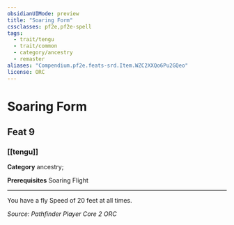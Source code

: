 ```yaml
---
obsidianUIMode: preview
title: "Soaring Form"
cssclasses: pf2e,pf2e-spell
tags:
  - trait/tengu
  - trait/common
  - category/ancestry
  - remaster
aliases: "Compendium.pf2e.feats-srd.Item.WZC2XXQo6Pu2GQeo"
license: ORC
---
```

# Soaring Form
## Feat 9
### [[tengu]]

**Category** ancestry; 



**Prerequisites** Soaring Flight
* * *
You have a fly Speed of 20 feet at all times.

*Source: Pathfinder Player Core 2*
*ORC*